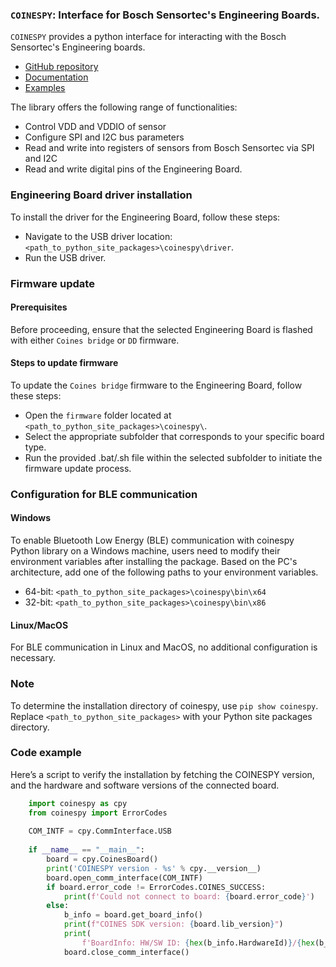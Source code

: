 ### `COINESPY`: Interface for Bosch Sensortec's Engineering Boards.
`COINESPY` provides a python interface for interacting with the Bosch Sensortec's Engineering boards.

- [GitHub repository](https://github.com/boschsensortec/COINES/tree/main/coines-api/pc/python)
- [Documentation](https://github.com/boschsensortec/COINES/blob/main/doc/BST-DHW-AN013.pdf)
- [Examples](https://github.com/boschsensortec/COINES/tree/main/examples/python)


The library offers the following range of functionalities:

- Control VDD and VDDIO of sensor
- Configure SPI and I2C bus parameters
- Read and write into registers of sensors from Bosch Sensortec via SPI and I2C
- Read and write digital pins of the Engineering Board.

### Engineering Board driver installation
To install the driver for the Engineering Board, follow these steps:
- Navigate to the USB driver location: `<path_to_python_site_packages>\coinespy\driver`.
- Run the USB driver.

### Firmware update
#### Prerequisites
Before proceeding, ensure that the selected Engineering Board is flashed with either `Coines bridge` or `DD` firmware.

#### Steps to update firmware
To update the `Coines bridge` firmware to the Engineering Board, follow these steps:
- Open the `firmware` folder located at `<path_to_python_site_packages>\coinespy\`.
- Select the appropriate subfolder that corresponds to your specific board type.
- Run the provided .bat/.sh file within the selected subfolder to initiate the firmware update process.

### Configuration for BLE communication
#### Windows
To enable Bluetooth Low Energy (BLE) communication with coinespy Python library on a Windows machine, users need to modify their environment variables after installing the package. Based on the PC's architecture, add one of the following paths to your environment variables.

- 64-bit: `<path_to_python_site_packages>\coinespy\bin\x64`
- 32-bit: `<path_to_python_site_packages>\coinespy\bin\x86`

#### Linux/MacOS
For BLE communication in Linux and MacOS, no additional configuration is necessary.

### Note

To determine the installation directory of coinespy, use `pip show coinespy`. Replace `<path_to_python_site_packages>` with your Python site packages directory.

### Code example

Here’s a script to verify the installation by fetching the COINESPY version, and the hardware and software versions of the connected board.

```python
	import coinespy as cpy
	from coinespy import ErrorCodes
	
	COM_INTF = cpy.CommInterface.USB
	
	if __name__ == "__main__":
		board = cpy.CoinesBoard()
		print('COINESPY version - %s' % cpy.__version__)
		board.open_comm_interface(COM_INTF)
		if board.error_code != ErrorCodes.COINES_SUCCESS:
			print(f'Could not connect to board: {board.error_code}')
		else:
			b_info = board.get_board_info()
			print(f"COINES SDK version: {board.lib_version}")
			print(
				f'BoardInfo: HW/SW ID: {hex(b_info.HardwareId)}/{hex(b_info.SoftwareId)}')
			board.close_comm_interface()
```

<br>